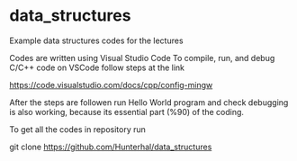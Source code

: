 # data_structures
Example data structures codes for the lectures

Codes are written using Visual Studio Code
To compile, run, and debug C/C++ code on VSCode follow steps at the link

https://code.visualstudio.com/docs/cpp/config-mingw

After the steps are followen run Hello World program and check debugging is also working, because its essential part (%90) of the coding. 

To get all the codes in repository run

git clone https://github.com/Hunterhal/data_structures

